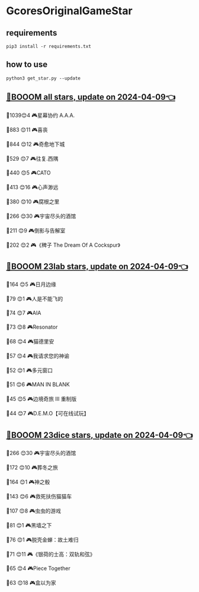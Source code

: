 # GcoresOriginalGameStar

## requirements
```
pip3 install -r requirements.txt
```

## how to use
```
python3 get_star.py --update
```

## [🔗BOOOM all stars, update on 2024-04-09👈](https://raw.githack.com/sichaozhang1112/GcoresOriginalGameStar/main/all.html) 
🌟1039😊4   🎮星幕协约 A.A.A.        

🌟883 😊11  🎮喜丧                 

🌟844 😊12  🎮奇愈地下城              

🌟529 😊7   🎮往复.西隅              

🌟440 😊5   🎮CATO               

🌟413 😊16  🎮心声渺远               

🌟380 😊10  🎮腐根之里               

🌟266 😊30  🎮宇宙尽头的酒馆            

🌟211 😊9   🎮倒影与告解室             

🌟202 😊2   🎮《稗子 The Dream Of A Cockspur》

## [🔗BOOOM 23lab stars, update on 2024-04-09👈](https://raw.githack.com/sichaozhang1112/GcoresOriginalGameStar/main/23lab.html) 
🌟164 😊5   🎮日月边缘               

🌟79  😊1   🎮人是不能飞的             

🌟74  😊7   🎮AIA                

🌟73  😊8   🎮Resonator          

🌟68  😊4   🎮猫德里安               

🌟57  😊4   🎮我请求您的神谕            

🌟52  😊1   🎮多元窗口               

🌟51  😊6   🎮MAN IN BLANK       

🌟45  😊5   🎮边境奇旅 III 重制版       

🌟44  😊7   🎮D.E.M.O【可在线试玩】     

## [🔗BOOOM 23dice stars, update on 2024-04-09👈](https://raw.githack.com/sichaozhang1112/GcoresOriginalGameStar/main/23dice.html) 
🌟266 😊30  🎮宇宙尽头的酒馆            

🌟172 😊10  🎮葬冬之旅               

🌟164 😊1   🎮神之骰                

🌟143 😊6   🎮救死扶伤猫猫车            

🌟107 😊8   🎮虫虫的游戏              

🌟81  😊1   🎮黑墙之下               

🌟76  😊1   🎮脱壳金蝉：故土难归          

🌟71  😊11  🎮《银荷的士高：双轨和弦》       

🌟65  😊4   🎮Piece Together     

🌟63  😊18  🎮盒以为家               

